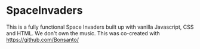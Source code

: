 # SpaceInvaders
This is a fully functional Space Invaders built up with vanilla Javascript, CSS and HTML. We don't own the music. This was co-created with https://github.com/Bonsanto/
